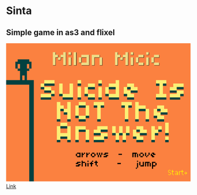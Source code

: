 # Sinta
## Simple game in as3 and flixel
![screenshoot](src/resursi/Screenshot.png "screenshot")  
[Link](https://milan-micic.github.io/sinta/)
